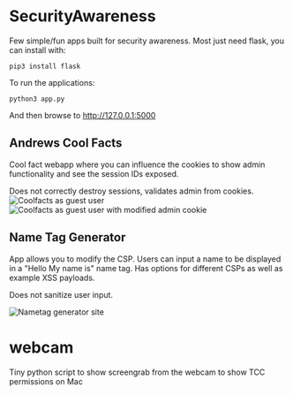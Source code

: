 # SecurityAwareness
Few simple/fun apps built for security awareness. Most just need flask, you can install with: 

```pip3 install flask```

To run the applications:

```python3 app.py```

And then browse to http://127.0.0.1:5000

## Andrews Cool Facts
Cool fact webapp where you can influence the cookies to show admin functionality and see the session IDs exposed. 

Does not correctly destroy sessions, validates admin from cookies.
![Coolfacts as guest user](readme_images/coolfacts1.png "Coolfacts as guest user")
![Coolfacts as guest user with modified admin cookie](readme_images/coolfacts2.png "Coolfacts as guest user with modified admin cookie")

## Name Tag Generator
App allows you to modify the CSP. Users can input a name to be displayed in a "Hello My name is" name tag. Has options for different CSPs as well as example XSS payloads.

Does not sanitize user input.

![Nametag generator site](readme_images/nametaggenerator.png "Nametag generator site")

# webcam
Tiny python script to show screengrab from the webcam to show TCC permissions on Mac